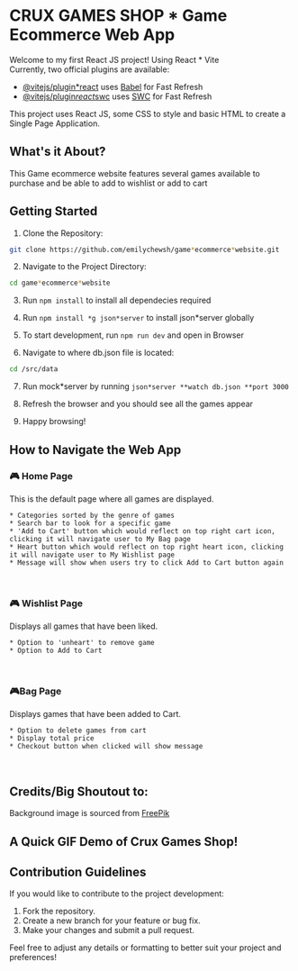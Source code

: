 # CRUX GAMES SHOP \* Game Ecommerce Web App

Welcome to my first React JS project! Using React \* Vite <br>
Currently, two official plugins are available:

- [@vitejs/plugin\*react](https://github.com/vitejs/vite*plugin*react/blob/main/packages/plugin*react/README.md) uses [Babel](https://babeljs.io/) for Fast Refresh
- [@vitejs/plugin*react*swc](https://github.com/vitejs/vite*plugin*react*swc) uses [SWC](https://swc.rs/) for Fast Refresh

This project uses React JS, some CSS to style and basic HTML to create a Single Page Application.

## What's it About?

This Game ecommerce website features several games available to purchase and be able to add to wishlist or add to cart

## Getting Started

1. Clone the Repository:

```bash
git clone https://github.com/emilychewsh/game*ecommerce*website.git
```

2. Navigate to the Project Directory:

```bash
cd game*ecommerce*website
```

3. Run `npm install` to install all dependecies required

4. Run `npm install *g json*server` to install json\*server globally

5. To start development, run `npm run dev` and open in Browser
6. Navigate to where db.json file is located:

```bash
cd /src/data
```

7. Run mock*server by running `json*server **watch db.json **port 3000`

8. Refresh the browser and you should see all the games appear

9. Happy browsing!

## How to Navigate the Web App

### 🎮 Home Page <br>

This is the default page where all games are displayed.

    * Categories sorted by the genre of games
    * Search bar to look for a specific game
    * 'Add to Cart' button which would reflect on top right cart icon, clicking it will navigate user to My Bag page
    * Heart button which would reflect on top right heart icon, clicking it will navigate user to My Wishlist page
    * Message will show when users try to click Add to Cart button again

<br>

### 🎮 Wishlist Page <br>

Displays all games that have been liked.

    * Option to 'unheart' to remove game
    * Option to Add to Cart

<br>

### 🎮Bag Page <br>

Displays games that have been added to Cart.

    * Option to delete games from cart
    * Display total price
    * Checkout button when clicked will show message

<br>

## Credits/Big Shoutout to:

Background image is sourced from [FreePik](https://www.freepik.com/free*vector/gradient*white*monochrome*background_15441897.htm)

## A Quick GIF Demo of Crux Games Shop!

## Contribution Guidelines

If you would like to contribute to the project development:

1. Fork the repository.
2. Create a new branch for your feature or bug fix.
3. Make your changes and submit a pull request.

Feel free to adjust any details or formatting to better suit your project and preferences!
